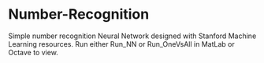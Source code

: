 # Number-Recognition
 Simple number recognition Neural Network designed with Stanford Machine Learning resources.
 Run either Run_NN or Run_OneVsAll in MatLab or Octave to view.